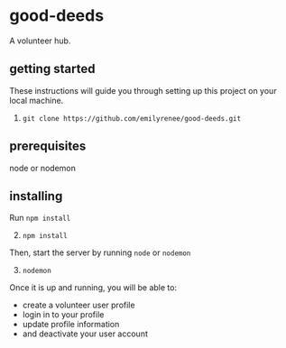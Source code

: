 # good-deeds

A volunteer hub.

## getting started

These instructions will guide you through setting up this project on your local machine.

1. ```git clone https://github.com/emilyrenee/good-deeds.git```

## prerequisites

node or nodemon

## installing

Run ```npm install```

2. ```npm install```

Then, start the server by running ```node``` or ```nodemon```

3. ```nodemon```

Once it is up and running, you will be able to:
* create a volunteer user profile 
* login in to your profile 
* update profile information 
* and deactivate your user account

